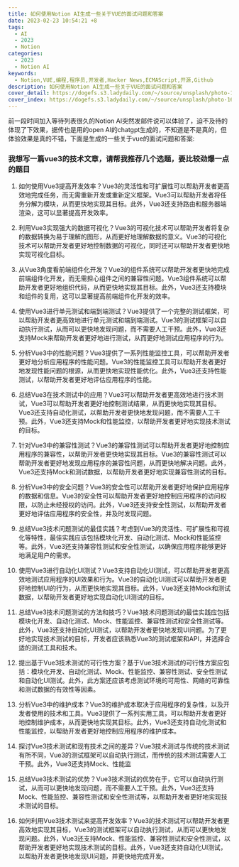 ```yaml
---
title: 如何使用Notion AI生成一些关于VUE的面试问题和答案
date: 2023-02-23 10:54:21 +8
tags:
  - AI
  - 2023
  - Notion
categories:
  - 2023
  - Notion AI
keywords:
  - Notion,VUE,编程,程序员,开发者,Hacker News,ECMAScript,开源,Github
description: 如何使用Notion AI生成一些关于VUE的面试问题和答案
cover_detail: https://dogefs.s3.ladydaily.com/~/source/unsplash/photo-1677034897383-d7dffb7615f6?ixlib=rb-4.0.3&ixid=MnwxMjA3fDB8MHxlZGl0b3JpYWwtZmVlZHwzMXx8fGVufDB8fHx8&auto=format&fit=crop&w=800&q=80
cover_index: https://dogefs.s3.ladydaily.com/~/source/unsplash/photo-1677034897383-d7dffb7615f6?ixlib=rb-4.0.3&ixid=MnwxMjA3fDB8MHxlZGl0b3JpYWwtZmVlZHwzMXx8fGVufDB8fHx8&auto=format&fit=crop&w=800&q=80
---
```


前一段时间加入等待列表很久的Notion AI突然发邮件说可以体验了，迫不及待的体现了下效果，据传也是用的open AI的chatgpt生成的，不知道是不是真的，但体验效果是真的不错，下面是生成的一些关于vue的面试问题和答案:

### 我想写一篇vue3的技术文章，请帮我推荐几个选题，要比较劲爆一点的题目

1. 如何使用Vue3提高开发效率？Vue3的灵活性和可扩展性可以帮助开发者更高效地完成任务，而无需重新开发或重新定义框架。Vue3可以帮助开发者将任务分解为模块，从而更快地实现其目标。此外，Vue3还支持路由和服务器端渲染，这可以显著提高开发效率。

2. 利用Vue3实现强大的数据可视化？Vue3的可视化技术可以帮助开发者将复杂的数据转换为易于理解的图形，从而更好地理解数据的意义。Vue3的可视化技术可以帮助开发者更好地控制数据的可视化，同时还可以帮助开发者更快地实现可视化目标。

3. 从Vue3角度看前端组件化开发？Vue3的组件系统可以帮助开发者更快地完成前端组件化开发，而无需担心组件之间的兼容性问题。Vue3组件系统可以帮助开发者更好地组织代码，从而更快地实现其目标。此外，Vue3还支持模块和组件的复用，这可以显著提高前端组件化开发的效率。

4. 使用Vue3进行单元测试和端到端测试？Vue3提供了一个完整的测试框架，可以帮助开发者更高效地进行单元测试和端到端测试。Vue3的测试框架可以自动执行测试，从而可以更快地发现问题，而不需要人工干预。此外，Vue3还支持Mock来帮助开发者更好地进行测试，从而更好地测试应用程序的行为。

5. 分析Vue3中的性能问题？Vue3提供了一系列性能监控工具，可以帮助开发者更好地分析应用程序的性能问题。Vue3的性能监控工具可以帮助开发者更好地发现性能问题的根源，从而更快地实现性能优化。此外，Vue3还支持性能测试，以帮助开发者更好地评估应用程序的性能。

6. 总结Vue3在技术测试中的应用？Vue3可以帮助开发者更高效地进行技术测试，Vue3可以帮助开发者更好地控制测试结果，从而更快地实现其目标。Vue3还支持自动化测试，以帮助开发者更快地发现问题，而不需要人工干预。此外，Vue3还支持Mock和性能监控，以帮助开发者更好地实现技术测试的目标。

7. 针对Vue3中的兼容性测试？Vue3的兼容性测试可以帮助开发者更好地控制应用程序的兼容性，以帮助开发者更快地实现其目标。Vue3的兼容性测试可以帮助开发者更好地发现应用程序的兼容性问题，从而更快地解决问题。此外，Vue3还支持Mock和测试数据，以帮助开发者更好地实现兼容性测试的目标。

8. 分析Vue3中的安全问题？Vue3的安全性可以帮助开发者更好地保护应用程序的数据和信息。Vue3的安全性可以帮助开发者更好地控制应用程序的访问权限，以防止未经授权的访问。此外，Vue3还支持安全性测试，以帮助开发者更好地评估应用程序的安全性，并及时发现问题。

9. 总结Vue3技术问题测试的最佳实践？考虑到Vue3的灵活性、可扩展性和可视化等特性，最佳实践应该包括模块化开发、自动化测试、Mock和性能监控等。此外，Vue3还支持兼容性测试和安全性测试，以确保应用程序能够更好地满足用户的需求。

10. 使用Vue3进行自动化UI测试？Vue3支持自动化UI测试，可以帮助开发者更高效地测试应用程序的UI效果和行为。Vue3的自动化UI测试可以帮助开发者更好地控制UI的行为，从而更快地实现其目标。此外，Vue3还支持Mock和测试数据，以帮助开发者更好地实现自动化UI测试的目标。

11. 总结Vue3技术问题测试的方法和技巧？Vue3技术问题测试的最佳实践应包括模块化开发、自动化测试、Mock、性能监控、兼容性测试和安全性测试等。此外，Vue3还支持自动化UI测试，以帮助开发者更快地发现UI问题。为了更好地实现技术测试的目标，开发者应该熟悉Vue3的测试框架和API，并选择合适的测试工具和技术。

12. 提出基于Vue3技术测试的可行性方案？基于Vue3技术测试的可行性方案应包括：模块化开发、自动化测试、Mock、性能监控、兼容性测试、安全性测试和自动化UI测试。此外，此方案还应该考虑测试环境的可用性、网络的可靠性和测试数据的有效性等因素。

13. 分析Vue3中的维护成本？Vue3的维护成本取决于应用程序的复杂性，以及开发者使用的技术和工具。Vue3提供了一系列实用工具，可以帮助开发者更好地控制维护成本，从而更快地实现其目标。此外，Vue3还支持自动化测试和性能监控，以帮助开发者更好地控制应用程序的维护成本。

14. 探讨Vue3技术测试和现有技术之间的差异？Vue3技术测试与传统的技术测试有所不同，Vue3的测试框架可以自动执行测试，而传统的技术测试需要人工干预。此外，Vue3还支持Mock、性能监

15. 总结Vue3技术测试的优势？Vue3技术测试的优势在于，它可以自动执行测试，从而可以更快地发现问题，而不需要人工干预。此外，Vue3还支持Mock、性能监控、兼容性测试和安全性测试等，以帮助开发者更好地实现技术测试的目标。

16. 如何利用Vue3技术测试来提高开发效率？Vue3的技术测试可以帮助开发者更高效地实现其目标，Vue3的测试框架可以自动执行测试，从而可以更快地发现问题。此外，Vue3还支持Mock、性能监控、兼容性测试和安全性测试，以帮助开发者更好地实现技术测试的目标。此外，Vue3还支持自动化UI测试，以帮助开发者更快地发现UI问题，并更快地完成开发。